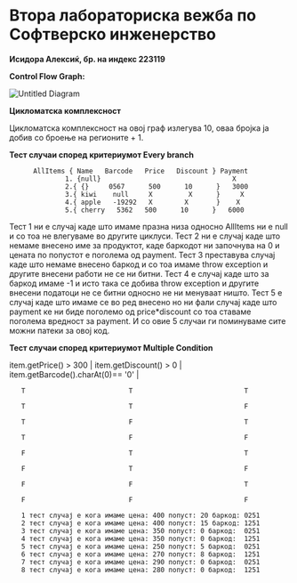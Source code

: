 # Втора лабораториска вежба по Софтверско инженерство
**Исидора Алексиќ, бр. на индекс 223119**

**Control Flow Graph:**

![Untitled Diagram](https://github.com/isidoraaleksicc/SI_2024_lab2_223119/assets/162890829/c1133d41-ddb6-47ae-a311-8f02f4c27d9c)

**Цикломатска комплексност**

Цикломатска комплексност на овој граф излегува 10, оваа бројка ја добив со броење на регионите + 1.


**Тест случаи според критериумот Every branch**

          AllItems { Name   Barcode   Price   Discount } Payment
                  1. {null}                                 X
                  2.{ {}     0567      500      10      }   3000
                  3.{ kiwi    null     X         X      }     X
                  4.{ apple   -19292   X        X       }    X
                  5.{ cherry   5362   500      10      }   6000

Тест 1 ни е случај каде што имаме празна низа односно AllItems ни е null и со тоа не влегуваме во другите циклуси.
Тест 2 ни е случај каде што немаме внесено име за продуктот, каде баркодот ни започнува на 0 и цената по попустот е поголема од payment.
Тест 3 преставува случај каде што немаме внесено баркод и со тоа имаме throw exception и другите внесени работи не се ни битни.
Тест 4 е случај каде што за баркод имаме -1 и исто така се добива throw exception и другите внесени податоци не се битни односно не ни менуваат ништо.
Тест 5 е случај каде што имаме се во ред внесено но ни фали случај каде што payment ке ни биде поголемо од price*discount со тоа ставаме поголема вредност за payment.
И со овие 5 случаи ги поминуваме сите можни патеки за овој код.

**Тест случаи според критериумот Multiple Condition**

item.getPrice() > 300  |  item.getDiscount() > 0 |  item.getBarcode().charAt(0)== '0' |      

       T                          T                            T
       
       T                          T                            F
       
       T                          F                            T
       
       T                          F                            F
       
       F                          T                            T
       
       F                          T                            F
       
       F                          F                            T
       
       F                          F                            F

       1 тест случај е кога имаме цена: 400 попуст: 20 баркод: 0251
       2 тест случај е кога имаме цена: 400 попуст: 15 баркод: 1251
       3 тест случај е кога имаме цена: 350 попуст: 0 баркод:  0251
       4 тест случај е кога имаме цена: 350 попуст: 0 баркод:  1251
       5 тест случај е кога имаме цена: 250 попуст: 5 баркод:  0251
       6 тест случај е кога имаме цена: 270 попуст: 8 баркод:  1251
       7 тест случај е кога имаме цена: 290 попуст: 0 баркод:  0251
       8 тест случај е кога имаме цена: 280 попуст: 0 баркод:  1251
       
       
                                 







